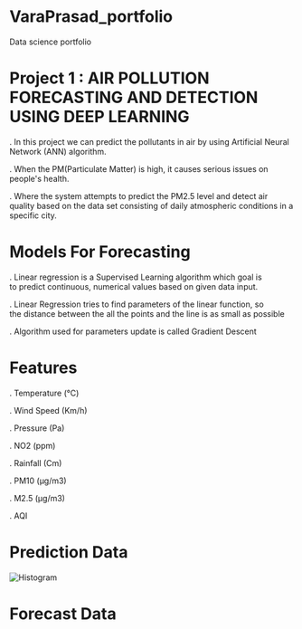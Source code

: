 # VaraPrasad_portfolio
Data science portfolio

# Project 1 : AIR POLLUTION FORECASTING AND DETECTION USING DEEP LEARNING 

.  In this project we can predict the pollutants in air by using Artificial Neural Network (ANN) algorithm.

.  When the PM(Particulate Matter) is high, it causes serious issues on people's health. 

.  Where the system attempts to predict the PM2.5 level and detect air quality based on the data set consisting of daily atmospheric conditions in a specific city.

# Models For Forecasting

.  Linear regression is a Supervised Learning algorithm which goal is to predict continuous, numerical values based on given data input.

.  Linear Regression tries to find parameters of the linear function, so the distance between the all the points and the line is as small as possible

.  Algorithm used for parameters update is called Gradient Descent 

# Features

.  Temperature (°C)

.  Wind Speed (Km/h)

. Pressure (Pa)

. NO2 (ppm)

. Rainfall (Cm)

. PM10 (μg/m3)

. M2.5 (μg/m3)

. AQI

# Prediction Data

![Histogram](https://user-images.githubusercontent.com/64054582/153776488-7641a0c7-85b1-4b62-bfce-771888995148.png)

# Forecast Data





